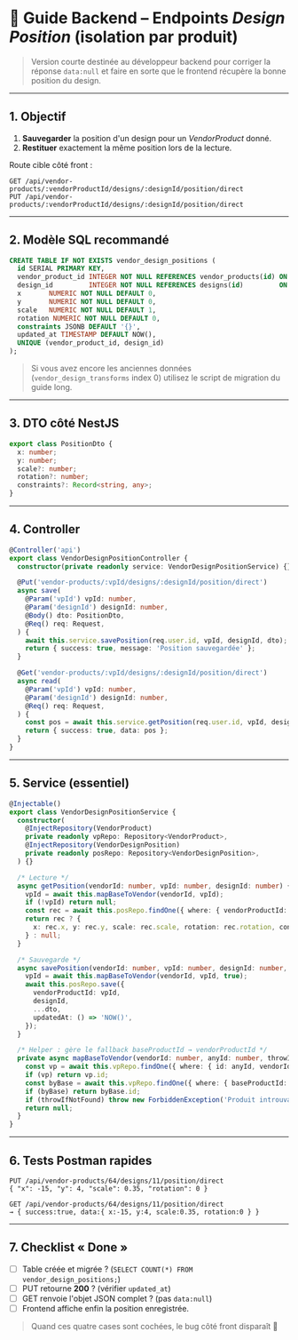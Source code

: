 # 🚀 Guide Backend – Endpoints *Design Position* (isolation par produit)

> Version courte destinée au développeur backend pour corriger la réponse `data:null` et faire en sorte que le frontend récupère la bonne position du design.

---

## 1. Objectif

1. **Sauvegarder** la position d'un design pour un *VendorProduct* donné.
2. **Restituer** exactement la même position lors de la lecture.

Route cible côté front :
```
GET /api/vendor-products/:vendorProductId/designs/:designId/position/direct
PUT /api/vendor-products/:vendorProductId/designs/:designId/position/direct
```

---

## 2. Modèle SQL recommandé

```sql
CREATE TABLE IF NOT EXISTS vendor_design_positions (
  id SERIAL PRIMARY KEY,
  vendor_product_id INTEGER NOT NULL REFERENCES vendor_products(id) ON DELETE CASCADE,
  design_id         INTEGER NOT NULL REFERENCES designs(id)         ON DELETE CASCADE,
  x       NUMERIC NOT NULL DEFAULT 0,
  y       NUMERIC NOT NULL DEFAULT 0,
  scale   NUMERIC NOT NULL DEFAULT 1,
  rotation NUMERIC NOT NULL DEFAULT 0,
  constraints JSONB DEFAULT '{}',
  updated_at TIMESTAMP DEFAULT NOW(),
  UNIQUE (vendor_product_id, design_id)
);
```

> Si vous avez encore les anciennes données (`vendor_design_transforms` index 0) utilisez le script de migration du guide long.

---

## 3. DTO côté NestJS
```ts
export class PositionDto {
  x: number;
  y: number;
  scale?: number;
  rotation?: number;
  constraints?: Record<string, any>;
}
```

---

## 4. Controller
```ts
@Controller('api')
export class VendorDesignPositionController {
  constructor(private readonly service: VendorDesignPositionService) {}

  @Put('vendor-products/:vpId/designs/:designId/position/direct')
  async save(
    @Param('vpId') vpId: number,
    @Param('designId') designId: number,
    @Body() dto: PositionDto,
    @Req() req: Request,
  ) {
    await this.service.savePosition(req.user.id, vpId, designId, dto);
    return { success: true, message: 'Position sauvegardée' };
  }

  @Get('vendor-products/:vpId/designs/:designId/position/direct')
  async read(
    @Param('vpId') vpId: number,
    @Param('designId') designId: number,
    @Req() req: Request,
  ) {
    const pos = await this.service.getPosition(req.user.id, vpId, designId);
    return { success: true, data: pos };
  }
}
```

---

## 5. Service (essentiel)
```ts
@Injectable()
export class VendorDesignPositionService {
  constructor(
    @InjectRepository(VendorProduct)
    private readonly vpRepo: Repository<VendorProduct>,
    @InjectRepository(VendorDesignPosition)
    private readonly posRepo: Repository<VendorDesignPosition>,
  ) {}

  /* Lecture */
  async getPosition(vendorId: number, vpId: number, designId: number) {
    vpId = await this.mapBaseToVendor(vendorId, vpId);
    if (!vpId) return null;
    const rec = await this.posRepo.findOne({ where: { vendorProductId: vpId, designId } });
    return rec ? {
      x: rec.x, y: rec.y, scale: rec.scale, rotation: rec.rotation, constraints: rec.constraints,
    } : null;
  }

  /* Sauvegarde */
  async savePosition(vendorId: number, vpId: number, designId: number, dto: PositionDto) {
    vpId = await this.mapBaseToVendor(vendorId, vpId, true);
    await this.posRepo.save({
      vendorProductId: vpId,
      designId,
      ...dto,
      updatedAt: () => 'NOW()',
    });
  }

  /* Helper : gère le fallback baseProductId → vendorProductId */
  private async mapBaseToVendor(vendorId: number, anyId: number, throwIfNotFound = false): Promise<number | null> {
    const vp = await this.vpRepo.findOne({ where: { id: anyId, vendorId } });
    if (vp) return vp.id;
    const byBase = await this.vpRepo.findOne({ where: { baseProductId: anyId, vendorId } });
    if (byBase) return byBase.id;
    if (throwIfNotFound) throw new ForbiddenException('Produit introuvable');
    return null;
  }
}
```

---

## 6. Tests Postman rapides
```http
PUT /api/vendor-products/64/designs/11/position/direct
{ "x": -15, "y": 4, "scale": 0.35, "rotation": 0 }

GET /api/vendor-products/64/designs/11/position/direct
→ { success:true, data:{ x:-15, y:4, scale:0.35, rotation:0 } }
```

---

## 7. Checklist « Done »
- [ ] Table créée et migrée ?  (`SELECT COUNT(*) FROM vendor_design_positions;`)
- [ ] PUT retourne **200** ? (vérifier `updated_at`)
- [ ] GET renvoie l'objet JSON complet ? (pas `data:null`)
- [ ] Frontend affiche enfin la position enregistrée.

> Quand ces quatre cases sont cochées, le bug côté front disparaît 🎉 